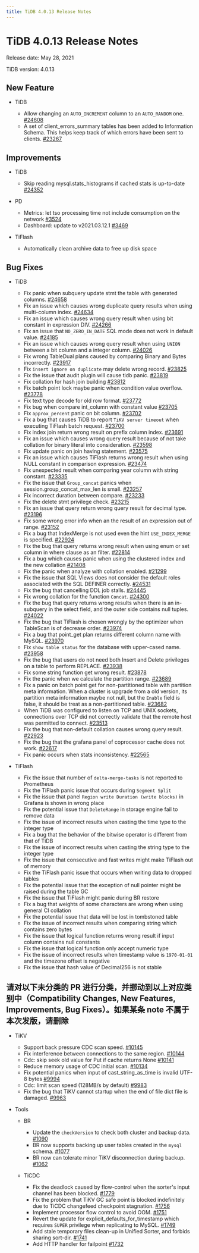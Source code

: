 ```yaml
---
title: TiDB 4.0.13 Release Notes
---
```


# TiDB 4.0.13 Release Notes

Release date: May 28, 2021

TiDB version: 4.0.13

## New Feature

+ TiDB

    - Allow changing an `AUTO_INCREMENT` column to an `AUTO_RANDOM` one. [#24608](https://github.com/pingcap/tidb/pull/24608)
    - A set of client_errors_summary tables has been added to Information Schema. This helps keep track of which errors have been sent to clients. [#23267](https://github.com/pingcap/tidb/pull/23267)

## Improvements

+ TiDB

    - Skip reading mysql.stats_histograms if cached stats is up-to-date [#24352](https://github.com/pingcap/tidb/pull/24352)

+ PD

    - Metrics: let tso processing time not include consumption on the network [#3524](https://github.com/pingcap/pd/pull/3524)
    - Dashboard: update to v2021.03.12.1 [#3469](https://github.com/pingcap/pd/pull/3469)

+ TiFlash

    - Automatically clean archive data to free up disk space

## Bug Fixes

+ TiDB

    - Fix panic when subquery update stmt the table with generated columns. [#24658](https://github.com/pingcap/tidb/pull/24658)
    - Fix an issue which causes wrong duplicate query results when using multi-column index. [#24634](https://github.com/pingcap/tidb/pull/24634)
    - Fix an issue which causes wrong query result when using bit constant in expression DIV. [#24266](https://github.com/pingcap/tidb/pull/24266)
    - Fix an issue that `NO_ZERO_IN_DATE` SQL mode does not work in default value. [#24185](https://github.com/pingcap/tidb/pull/24185)
    - Fix an issue which causes wrong query result when using `UNION` between a bit column and a integer column. [#24026](https://github.com/pingcap/tidb/pull/24026)
    - Fix wrong TableDual plans caused by comparing Binary and Bytes incorrectly. [#23917](https://github.com/pingcap/tidb/pull/23917)
    - Fix `insert ignore on duplicate` may delete wrong record. [#23825](https://github.com/pingcap/tidb/pull/23825)
    - Fix the issue that audit plugin will cause tidb panic. [#23819](https://github.com/pingcap/tidb/pull/23819)
    - Fix collation for hash join building [#23812](https://github.com/pingcap/tidb/pull/23812)
    - Fix batch point lock maybe panic when condition value overflow. [#23778](https://github.com/pingcap/tidb/pull/23778)
    - Fix text type decode for old row format. [#23772](https://github.com/pingcap/tidb/pull/23772)
    - Fix bug when compare int_column with constant value [#23705](https://github.com/pingcap/tidb/pull/23705)
    - Fix `approx_percent` panic on bit column. [#23702](https://github.com/pingcap/tidb/pull/23702)
    - Fix a bug that causes TiDB to report `TiKV server timeout` when executing TiFlash batch request. [#23700](https://github.com/pingcap/tidb/pull/23700)
    - Fix index join return wrong result on prefix column index. [#23691](https://github.com/pingcap/tidb/pull/23691)
    - Fix an issue which causes wrong query result because of not take collation for binary literal into consideration. [#23598](https://github.com/pingcap/tidb/pull/23598)
    - Fix update panic on join having statement. [#23575](https://github.com/pingcap/tidb/pull/23575)
    - Fix an issue which causes TiFlash returns wrong result when using NULL constant in comparison expression. [#23474](https://github.com/pingcap/tidb/pull/23474)
    - Fix unexpected result when comparing year column with string constant. [#23335](https://github.com/pingcap/tidb/pull/23335)
    - Fix the issue that `Group_concat` panics when session.group_concat_max_len is small. [#23257](https://github.com/pingcap/tidb/pull/23257)
    - Fix incorrect duration between compare. [#23233](https://github.com/pingcap/tidb/pull/23233)
    - Fix the delete stmt privilege check. [#23215](https://github.com/pingcap/tidb/pull/23215)
    - Fix an issue that query return wrong query result for decimal type. [#23196](https://github.com/pingcap/tidb/pull/23196)
    - Fix some wrong error info when an the result of an expression out of range. [#23152](https://github.com/pingcap/tidb/pull/23152)
    - Fix a bug that IndexMerge is not used even the hint `USE_INDEX_MERGE` is specified. [#22924](https://github.com/pingcap/tidb/pull/22924)
    - Fix the bug that query returns wrong result when using enum or set column in where clause as an filter. [#22814](https://github.com/pingcap/tidb/pull/22814)
    - Fix a bug which causes panic when using the clustered index and the new collation [#21408](https://github.com/pingcap/tidb/pull/21408)
    - Fix the panic when analyze with collation enabled. [#21299](https://github.com/pingcap/tidb/pull/21299)
    - Fix the issue that SQL Views does not consider the default roles associated with the SQL DEFINER correctly. [#24531](https://github.com/pingcap/tidb/pull/24531)
    - Fix the bug that cancelling DDL job stalls. [#24445](https://github.com/pingcap/tidb/pull/24445)
    - Fix wrong collation for the function `Concat`. [#24300](https://github.com/pingcap/tidb/pull/24300)
    - Fix the bug that query returns wrong results when there is an in-subquery in the select field, and the outer side contains null tuples. [#24022](https://github.com/pingcap/tidb/pull/24022)
    - Fix the bug that TiFlash is chosen wrongly by the optimizer when TableScan is of decrease order. [#23974](https://github.com/pingcap/tidb/pull/23974)
    - Fix a bug that point_get plan returns different column name with MySQL. [#23970](https://github.com/pingcap/tidb/pull/23970)
    - Fix `show table status` for the database with upper-cased name. [#23958](https://github.com/pingcap/tidb/pull/23958)
    - Fix the bug that users do not need both Insert and Delete privileges on a table to perform REPLACE. [#23938](https://github.com/pingcap/tidb/pull/23938)
    - Fix some string function get wrong result. [#23878](https://github.com/pingcap/tidb/pull/23878)
    - Fix the panic when we calculate the partition range. [#23689](https://github.com/pingcap/tidb/pull/23689)
    - Fix a panic on batch point get for non-partitioned table with partition meta information. When a cluster is upgrade from a old version, its partition meta information maybe not null, but the `Enable` field is false, it should be treat as a non-partitioned table. [#23682](https://github.com/pingcap/tidb/pull/23682)
    - When TiDB was configured to listen on TCP and UNIX sockets, connections over TCP did not correctly validate that the remote host was permitted to connect. [#23513](https://github.com/pingcap/tidb/pull/23513)
    - Fix the bug that non-default collation causes wrong query result. [#22923](https://github.com/pingcap/tidb/pull/22923)
    - Fix the bug that the grafana panel of coprocessor cache does not work. [#22617](https://github.com/pingcap/tidb/pull/22617)
    - Fix panic occurs when stats inconsistency. [#22565](https://github.com/pingcap/tidb/pull/22565)

+ TiFlash

    - Fix the issue that number of `delta-merge-tasks` is not reported to Prometheus
    - Fix the TiFlash panic issue that occurs during `Segment Split`
    - Fix the issue that panel `Region write Duration (write blocks)` in Grafana is shown in wrong place
    - Fix the potential issue that `DeleteRange` in storage engine fail to remove data
    - Fix the issue of incorrect results when casting the time type to the integer type
    - Fix a bug that the behavior of the bitwise operator is different from that of TiDB
    - Fix the issue of incorrect results when casting the string type to the integer type
    - Fix the issue that consecutive and fast writes might make TiFlash out of memory
    - Fix the TiFlash panic issue that occurs when writing data to dropped tables
    - Fix the potential issue that the exception of null pointer might be raised during the table GC
    - Fix the issue that TiFlash might panic during BR restore
    - Fix a bug that weights of some characters are wrong when using general CI collation
    - Fix the potential issue that data will be lost in tombstoned table
    - Fix the issue of incorrect results when comparing string which contains zero bytes
    - Fix the issue that logical function returns wrong result if input column contains null constants
    - Fix the issue that logical function only accept numeric type
    - Fix the issue of incorrect results when timestamp value is `1970-01-01` and the timezone offset is negative
    - Fix the issue that hash value of Decimal256 is not stable

## 请对以下未分类的 PR 进行分类，并挪动到以上对应类别中（Compatibility Changes, New Features, Improvements, Bug Fixes）。如果某条 note 不属于本次发版，请删除

+ TiKV

    - Support back pressure CDC scan speed. [#10145](https://github.com/tikv/tikv/pull/10145)
    - Fix interference between connections to the same region. [#10144](https://github.com/tikv/tikv/pull/10144)
    - Cdc: skip seek old value for Put if cache returns None [#10141](https://github.com/tikv/tikv/pull/10141)
    - Reduce memory usage of CDC initial scan. [#10134](https://github.com/tikv/tikv/pull/10134)
    - Fix potential panics when input of cast_string_as_time is invalid UTF-8 bytes [#9994](https://github.com/tikv/tikv/pull/9994)
    - Cdc: limit scan speed (128MB/s by default) [#9983](https://github.com/tikv/tikv/pull/9983)
    - Fix the bug that TiKV cannot startup when the end of file dict file is damaged. [#9963](https://github.com/tikv/tikv/pull/9963)

+ Tools

    - BR

        * Update the `checkVersion` to check both cluster and backup data. [#1090](https://github.com/pingcap/br/pull/1090)
        * BR now supports backing up user tables created in the `mysql` schema. [#1077](https://github.com/pingcap/br/pull/1077)
        * BR now can tolerate minor TiKV disconnection during backup. [#1062](https://github.com/pingcap/br/pull/1062)

    - TiCDC

        * Fix the deadlock caused by flow-control when the sorter's input channel has been blocked. [#1779](https://github.com/pingcap/ticdc/pull/1779)
        * Fix the problem that TiKV GC safe point is blocked indefinitely due to TiCDC changefeed checkpoint stagnation. [#1756](https://github.com/pingcap/ticdc/pull/1756)
        * Implement processor flow control to avoid OOM. [#1751](https://github.com/pingcap/ticdc/pull/1751)
        * Revert the update for explicit_defaults_for_timestamp which requires `SUPER` privilege when replicating to MySQL. [#1749](https://github.com/pingcap/ticdc/pull/1749)
        * Add stale temporary files clean-up in Unified Sorter, and forbids sharing sort-dir. [#1741](https://github.com/pingcap/ticdc/pull/1741)
        * Add HTTP handler for failpoint [#1732](https://github.com/pingcap/ticdc/pull/1732)
